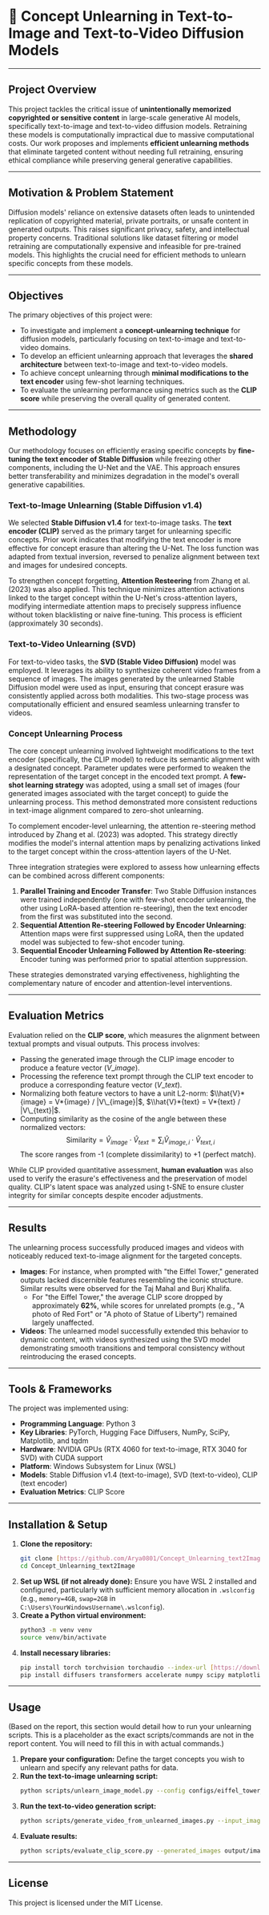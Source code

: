 # 🚀 Concept Unlearning in Text-to-Image and Text-to-Video Diffusion Models

---

## Project Overview

This project tackles the critical issue of **unintentionally memorized copyrighted or sensitive content** in large-scale generative AI models, specifically text-to-image and text-to-video diffusion models. Retraining these models is computationally impractical due to massive computational costs. Our work proposes and implements **efficient unlearning methods** that eliminate targeted content without needing full retraining, ensuring ethical compliance while preserving general generative capabilities.

---

## Motivation & Problem Statement

Diffusion models' reliance on extensive datasets often leads to unintended replication of copyrighted material, private portraits, or unsafe content in generated outputs. This raises significant privacy, safety, and intellectual property concerns. Traditional solutions like dataset filtering or model retraining are computationally expensive and infeasible for pre-trained models. This highlights the crucial need for efficient methods to unlearn specific concepts from these models.

---

## Objectives

The primary objectives of this project were:
* To investigate and implement a **concept-unlearning technique** for diffusion models, particularly focusing on text-to-image and text-to-video domains.
* To develop an efficient unlearning approach that leverages the **shared architecture** between text-to-image and text-to-video models.
* To achieve concept unlearning through **minimal modifications to the text encoder** using few-shot learning techniques.
* To evaluate the unlearning performance using metrics such as the **CLIP score** while preserving the overall quality of generated content.

---

## Methodology

Our methodology focuses on efficiently erasing specific concepts by **fine-tuning the text encoder of Stable Diffusion** while freezing other components, including the U-Net and the VAE. This approach ensures better transferability and minimizes degradation in the model's overall generative capabilities.

### Text-to-Image Unlearning (Stable Diffusion v1.4)
We selected **Stable Diffusion v1.4** for text-to-image tasks. The **text encoder (CLIP)** served as the primary target for unlearning specific concepts. Prior work indicates that modifying the text encoder is more effective for concept erasure than altering the U-Net. The loss function was adapted from textual inversion, reversed to penalize alignment between text and images for undesired concepts.

To strengthen concept forgetting, **Attention Resteering** from Zhang et al. (2023) was also applied. This technique minimizes attention activations linked to the target concept within the U-Net's cross-attention layers, modifying intermediate attention maps to precisely suppress influence without token blacklisting or naive fine-tuning. This process is efficient (approximately 30 seconds).

### Text-to-Video Unlearning (SVD)
For text-to-video tasks, the **SVD (Stable Video Diffusion)** model was employed. It leverages its ability to synthesize coherent video frames from a sequence of images. The images generated by the unlearned Stable Diffusion model were used as input, ensuring that concept erasure was consistently applied across both modalities. This two-stage process was computationally efficient and ensured seamless unlearning transfer to videos.

### Concept Unlearning Process
The core concept unlearning involved lightweight modifications to the text encoder (specifically, the CLIP model) to reduce its semantic alignment with a designated concept. Parameter updates were performed to weaken the representation of the target concept in the encoded text prompt. A **few-shot learning strategy** was adopted, using a small set of images (four generated images associated with the target concept) to guide the unlearning process. This method demonstrated more consistent reductions in text-image alignment compared to zero-shot unlearning.

To complement encoder-level unlearning, the attention re-steering method introduced by Zhang et al. (2023) was adopted. This strategy directly modifies the model's internal attention maps by penalizing activations linked to the target concept within the cross-attention layers of the U-Net.

Three integration strategies were explored to assess how unlearning effects can be combined across different components:
1.  **Parallel Training and Encoder Transfer**: Two Stable Diffusion instances were trained independently (one with few-shot encoder unlearning, the other using LoRA-based attention re-steering), then the text encoder from the first was substituted into the second.
2.  **Sequential Attention Re-steering Followed by Encoder Unlearning**: Attention maps were first suppressed using LoRA, then the updated model was subjected to few-shot encoder tuning.
3.  **Sequential Encoder Unlearning Followed by Attention Re-steering**: Encoder tuning was performed prior to spatial attention suppression.

These strategies demonstrated varying effectiveness, highlighting the complementary nature of encoder and attention-level interventions.

---

## Evaluation Metrics

Evaluation relied on the **CLIP score**, which measures the alignment between textual prompts and visual outputs. This process involves:
* Passing the generated image through the CLIP image encoder to produce a feature vector ($V\_{image}$).
* Processing the reference text prompt through the CLIP text encoder to produce a corresponding feature vector ($V\_{text}$).
* Normalizing both feature vectors to have a unit L2-norm: $\\hat{V}*{image} = V*{image} / |V\_{image}|$, $\\hat{V}*{text} = V*{text} / |V\_{text}|$.
* Computing similarity as the cosine of the angle between these normalized vectors:
    $$
    \text{Similarity} = \hat{V}_{image} \cdot \hat{V}_{text} = \sum_i \hat{V}_{image,i} \cdot \hat{V}_{text,i}
    $$
    The score ranges from -1 (complete dissimilarity) to +1 (perfect match).

While CLIP provided quantitative assessment, **human evaluation** was also used to verify the erasure's effectiveness and the preservation of model quality. CLIP's latent space was analyzed using t-SNE to ensure cluster integrity for similar concepts despite encoder adjustments.

---

## Results

The unlearning process successfully produced images and videos with noticeably reduced text-to-image alignment for the targeted concepts.

* **Images**: For instance, when prompted with "the Eiffel Tower," generated outputs lacked discernible features resembling the iconic structure. Similar results were observed for the Taj Mahal and Burj Khalifa.
    * For "the Eiffel Tower," the average CLIP score dropped by approximately **62%**, while scores for unrelated prompts (e.g., "A photo of Red Fort" or "A photo of Statue of Liberty") remained largely unaffected.
* **Videos**: The unlearned model successfully extended this behavior to dynamic content, with videos synthesized using the SVD model demonstrating smooth transitions and temporal consistency without reintroducing the erased concepts.

---

## Tools & Frameworks

The project was implemented using:
* **Programming Language**: Python 3
* **Key Libraries**: PyTorch, Hugging Face Diffusers, NumPy, SciPy, Matplotlib, and tqdm
* **Hardware**: NVIDIA GPUs (RTX 4060 for text-to-image, RTX 3040 for SVD) with CUDA support
* **Platform**: Windows Subsystem for Linux (WSL)
* **Models**: Stable Diffusion v1.4 (text-to-image), SVD (text-to-video), CLIP (text encoder)
* **Evaluation Metrics**: CLIP Score

---

## Installation & Setup

1.  **Clone the repository:**
    ```bash
    git clone [https://github.com/Arya0801/Concept_Unlearning_text2Image.git](https://github.com/Arya0801/Concept_Unlearning_text2Image.git)
    cd Concept_Unlearning_text2Image
    ```
2.  **Set up WSL (if not already done):** Ensure you have WSL 2 installed and configured, particularly with sufficient memory allocation in `.wslconfig` (e.g., `memory=4GB`, `swap=2GB` in `C:\Users\YourWindowsUsername\.wslconfig`).
3.  **Create a Python virtual environment:**
    ```bash
    python3 -m venv venv
    source venv/bin/activate
    ```
4.  **Install necessary libraries:**
    ```bash
    pip install torch torchvision torchaudio --index-url [https://download.pytorch.org/whl/cu118](https://download.pytorch.org/whl/cu118) # Or appropriate CUDA version
    pip install diffusers transformers accelerate numpy scipy matplotlib tqdm clip-score
    ```

---

## Usage

(Based on the report, this section would detail how to run your unlearning scripts. This is a placeholder as the exact scripts/commands are not in the report content. You will need to fill this in with actual commands.)

1.  **Prepare your configuration:** Define the target concepts you wish to unlearn and specify any relevant paths for data.
2.  **Run the text-to-image unlearning script:**
    ```bash
    python scripts/unlearn_image_model.py --config configs/eiffel_tower_unlearn.yaml
    ```
3.  **Run the text-to-video generation script:**
    ```bash
    python scripts/generate_video_from_unlearned_images.py --input_images_path output/unlearned_images --prompt "a girl dancing in front of Taj Mahal"
    ```
4.  **Evaluate results:**
    ```bash
    python scripts/evaluate_clip_score.py --generated_images output/images --prompts "your prompt here"
    ```


---

## License

This project is licensed under the MIT License.
